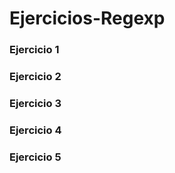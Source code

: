 # Ejercicios-Regexp

### Ejercicio 1


### Ejercicio 2


### Ejercicio 3


### Ejercicio 4


### Ejercicio 5
